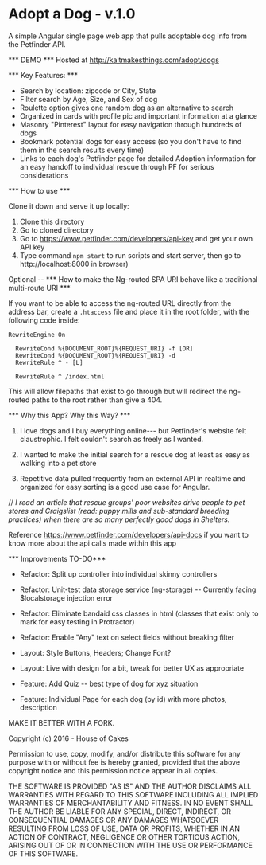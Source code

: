 Adopt a Dog - v.1.0
==========================

A simple Angular single page web app that pulls adoptable dog info from the Petfinder API.


*** DEMO ***
Hosted at http://kaitmakesthings.com/adopt/dogs

*** Key Features: ***
* Search by location: zipcode or City, State
* Filter search by Age, Size, and Sex of dog
* Roulette option gives one random dog as an alternative to search
* Organized in cards with profile pic and important information at a glance
* Masonry "Pinterest" layout for easy navigation through hundreds of dogs
* Bookmark potential dogs for easy access (so you don't have to find them in the search results every time)
* Links to each dog's Petfinder page for detailed Adoption information for an easy handoff to individual rescue through PF for serious considerations

*** How to use ***

Clone it down and serve it up locally:

1) Clone this directory
2) Go to cloned directory
3) Go to https://www.petfinder.com/developers/api-key and get your own API key
4) Type command `npm start` to run scripts and start server, then go to http://localhost:8000 in browser)

Optional --
*** How to make the Ng-routed SPA URI behave like a traditional multi-route URI ***

If you want to be able to access the ng-routed URL directly from the address bar,
create a `.htaccess` file and place it in the root folder, with the following code inside:

```
RewriteEngine On

  RewriteCond %{DOCUMENT_ROOT}%{REQUEST_URI} -f [OR]
  RewriteCond %{DOCUMENT_ROOT}%{REQUEST_URI} -d
  RewriteRule ^ - [L]

  RewriteRule ^ /index.html
```
This will allow filepaths that exist to go through but will redirect the ng-routed paths to the root rather than give a 404.


*** Why this App? Why this Way? ***

1) I love dogs and I buy everything online--- but Petfinder's website felt claustrophic. I felt couldn't search as freely as I wanted.

2) I wanted to make the initial search for a rescue dog at least as easy as walking into a pet store

3) Repetitive data pulled frequently from an external API in realtime and organized for easy sorting is a good use case for Angular.

// _I read an article that rescue groups' poor websites drive people to pet stores and Craigslist (read: puppy mills and sub-standard breeding practices) when there are so many perfectly good dogs in Shelters._

Reference https://www.petfinder.com/developers/api-docs if you want to know more about the api calls made within this app


*** Improvements TO-DO***

* Refactor: Split up controller into individual skinny controllers
* Refactor: Unit-test data storage service (ng-storage) -- Currently facing $localstorage injection error
* Refactor: Eliminate bandaid css classes in html (classes that exist only to mark for easy testing in Protractor)
* Refactor: Enable "Any" text on select fields without breaking filter

* Layout: Style Buttons, Headers; Change Font?
* Layout: Live with design for a bit, tweak for better UX as appropriate

* Feature: Add Quiz -- best type of dog for xyz situation
* Feature: Individual Page for each dog (by id) with more photos, description


MAKE IT BETTER WITH A FORK.

Copyright (c) 2016 - House of Cakes

Permission to use, copy, modify, and/or distribute this software for any purpose with or without fee is hereby granted, provided that the above copyright notice and this permission notice appear in all copies.

THE SOFTWARE IS PROVIDED "AS IS" AND THE AUTHOR DISCLAIMS ALL WARRANTIES WITH REGARD TO THIS SOFTWARE INCLUDING ALL IMPLIED WARRANTIES OF MERCHANTABILITY AND FITNESS. IN NO EVENT SHALL THE AUTHOR BE LIABLE FOR ANY SPECIAL, DIRECT, INDIRECT, OR CONSEQUENTIAL DAMAGES OR ANY DAMAGES WHATSOEVER RESULTING FROM LOSS OF USE, DATA OR PROFITS, WHETHER IN AN ACTION OF CONTRACT, NEGLIGENCE OR OTHER TORTIOUS ACTION, ARISING OUT OF OR IN CONNECTION WITH THE USE OR PERFORMANCE OF THIS SOFTWARE.

